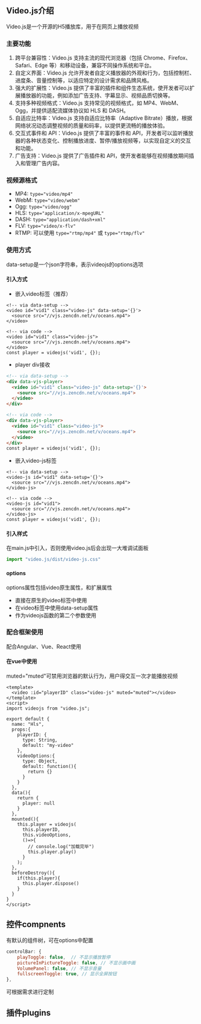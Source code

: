 ## Video.js介绍

Video.js是一个开源的H5播放库，用于在网页上播放视频

### 主要功能

1. 跨平台兼容性：Video.js 支持主流的现代浏览器（包括 Chrome、Firefox、Safari、Edge 等）和移动设备，兼容不同操作系统和平台。
2. 自定义界面：Video.js 允许开发者自定义播放器的外观和行为，包括控制栏、进度条、音量控制等，以适应特定的设计需求和品牌风格。
3. 强大的扩展性：Video.js 提供了丰富的插件和组件生态系统，使开发者可以扩展播放器的功能，例如添加广告支持、字幕显示、视频品质切换等。
4. 支持多种视频格式：Video.js 支持常见的视频格式，如 MP4、WebM、Ogg，并提供适配流媒体协议如 HLS 和 DASH。
5. 自适应比特率：Video.js 支持自适应比特率（Adaptive Bitrate）播放，根据网络状况动态调整视频的质量和码率，以提供更流畅的播放体验。
6. 交互式事件和 API：Video.js 提供了丰富的事件和 API，开发者可以监听播放器的各种状态变化、控制播放进度、暂停/播放视频等，以实现自定义的交互和功能。
7. 广告支持：Video.js 提供了广告插件和 API，使开发者能够在视频播放期间插入和管理广告内容。

### 视频源格式

- MP4: `type="video/mp4"`
- WebM: `type="video/webm"`
- Ogg: `type="video/ogg"`
- HLS: `type="application/x-mpegURL"`
- DASH: `type="application/dash+xml"`
- FLV: `type="video/x-flv"`
- RTMP: 可以使用 `type="rtmp/mp4"` 或 `type="rtmp/flv"` 

### 使用方式

data-setup是一个json字符串，表示videojs的options选项

#### 引入方式

- 嵌入video标签（推荐）

```
<!-- via data-setup -->
<video id="vid1" class="video-js" data-setup='{}'>
  <source src="//vjs.zencdn.net/v/oceans.mp4">
</video>

<!-- via code -->
<video id="vid1" class="video-js">
  <source src="//vjs.zencdn.net/v/oceans.mp4">
</video>
const player = videojs('vid1', {});
```

- player div接收

```html
<!-- via data-setup -->
<div data-vjs-player>
  <video id="vid1" class="video-js" data-setup='{}'>
    <source src="//vjs.zencdn.net/v/oceans.mp4">
  </video>
</div>

<!-- via code -->
<div data-vjs-player>
  <video id="vid1" class="video-js">
    <source src="//vjs.zencdn.net/v/oceans.mp4">
  </video>
</div>
const player = videojs('vid1', {});
```

- 嵌入video-js标签

```
<!-- via data-setup -->
<video-js id="vid1" data-setup='{}'>
  <source src="//vjs.zencdn.net/v/oceans.mp4">
</video-js>

<!-- via code -->
<video-js id="vid1">
  <source src="//vjs.zencdn.net/v/oceans.mp4">
</video-js>
const player = videojs('vid1', {});
```

#### 引入样式

在main.js中引入，否则使用video.js后会出现一大堆调试面板

```js
import "video.js/dist/video-js.css"
```



#### options

options属性包括video原生属性，和扩展属性

- 直接在原生的video标签中使用
- 在video标签中使用data-setup属性
- 作为videojs函数的第二个参数使用

### 配合框架使用

配合Angular、Vue、React使用

#### 在vue中使用

muted="muted"可禁用浏览器的默认行为，用户得交互一次才能播放视频

```vue
<template>
  <video :id="playerID" class="video-js" muted="muted"></video>
</template>
<script>
import videojs from "video.js";

export default {
  name: "Hls",
  props:{
    playerID: {
      type: String,
      default: "my-video"
    },
    videoOptions:{
      type: Object,
      default: function(){
        return {}
      }
    }
  },
  data(){
    return {
      player: null
    }
  },
  mounted(){
    this.player = videojs(
      this.playerID,
      this.videoOptions,
      ()=>{
        // console.log("加载完毕")
        this.player.play()
      }
    );
  },
  beforeDestroy(){
    if(this.player){
      this.player.dispose()
    }
  }
}
</script>
```

## 控件compnents

有默认的组件树，可在options中配置

```js
controlBar: {
    playToggle: false,  // 不显示播放暂停
    pictureInPictureToggle: false, // 不显示画中画
    VolumePanel: false, // 不显示音量
    fullscreenToggle: true, // 显示全屏按钮
},
```

可根据需求进行定制

## 插件plugins